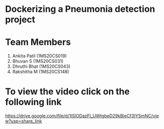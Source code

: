 # Dockerizing a Pneumonia detection project
# Team Members
1) Ankita Patil (1MS20CS019)
2) Bhuvan S (1MS20CS031)
3) Dhruthi Bhat (1MS20CS043)
4) Rakshitha M (1MS20CS148)
# To view the video click on the following link
https://drive.google.com/file/d/1lSlODazFI_UWtgbeD29kBieCf3IYSmNC/view?usp=share_link
